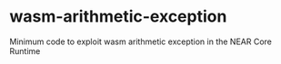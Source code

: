 # wasm-arithmetic-exception
Minimum code to exploit wasm arithmetic exception in the NEAR Core Runtime
